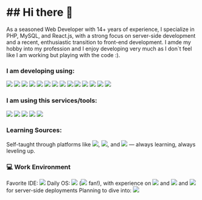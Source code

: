 <h1>## Hi there 👋</h1>

As a seasoned Web Developer with 14+ years of experience, I specialize in PHP, MySQL, and React.js, with a strong focus on server-side development and a recent, enthusiastic transition to front-end development. I amde my hobby into my profession and I enjoy developing very much as I don`t feel like I am working but playing with the code :).

<h3>I am developing using:</h3>
<div style="display:gred">
  <img src="https://img.shields.io/badge/React-20232A?style=for-the-badge&logo=react&logoColor=61DAFB" />
  <img src="https://img.shields.io/badge/PHP-777BB4?style=for-the-badge&logo=php&logoColor=white" />
  <img src="https://img.shields.io/badge/MySQL-005C84?style=for-the-badge&logo=mysql&logoColor=white" />
  <img src="https://img.shields.io/badge/CSS3-1572B6?style=for-the-badge&logo=css3&logoColor=white" />
  <img src="https://img.shields.io/badge/HTML5-E34F26?style=for-the-badge&logo=html5&logoColor=white" />
  <img src="https://img.shields.io/badge/Drupal-0678BE?style=for-the-badge&logo=drupal&logoColor=white" />
  <img src="https://img.shields.io/badge/JavaScript-323330?style=for-the-badge&logo=javascript&logoColor=F7DF1E" />
  <img src="https://img.shields.io/badge/Bootstrap-563D7C?style=for-the-badge&logo=bootstrap&logoColor=white" />
  <img src="https://img.shields.io/badge/MongoDB-4EA94B?style=for-the-badge&logo=mongodb&logoColor=white" />
  <img src="https://img.shields.io/badge/Sass-CC6699?style=for-the-badge&logo=sass&logoColor=white" />
  <img src="https://img.shields.io/badge/Node%20js-339933?style=for-the-badge&logo=nodedotjs&logoColor=white" />
  <img src="https://img.shields.io/badge/Vue%20js-35495E?style=for-the-badge&logo=vuedotjs&logoColor=4FC08D" />
  <img src="https://img.shields.io/badge/next%20js-000000?style=for-the-badge&logo=nextdotjs&logoColor=white" />
  <img src="https://img.shields.io/badge/Express%20js-000000?style=for-the-badge&logo=express&logoColor=white" />
</div>

<h3>I am using this services/tools:</h3>
<div style="display:gred">
  <img src="https://img.shields.io/badge/Apache-D22128?style=for-the-badge&logo=Apache&logoColor=white" />
  <img src="https://img.shields.io/badge/GIT-E44C30?style=for-the-badge&logo=git&logoColor=white" />
  <img src="https://img.shields.io/badge/Heroku-430098?style=for-the-badge&logo=heroku&logoColor=white" />
  <img src="https://img.shields.io/badge/Postman-FF6C37?style=for-the-badge&logo=Postman&logoColor=white" />
  <img src="https://img.shields.io/badge/ChatGPT-74aa9c?style=for-the-badge&logo=openai&logoColor=white" />
</div>

<h3>Learning Sources:</h3>
Self-taught through platforms like <img src="https://img.shields.io/badge/W3Schools-04AA6D?style=for-the-badge&logo=W3Schools&logoColor=white" />, <img src="https://img.shields.io/badge/Coursera-0056D2?style=for-the-badge&logo=Coursera&logoColor=white" />, and <img src="https://img.shields.io/badge/Udemy-EC5252?style=for-the-badge&logo=Udemy&logoColor=white" /> — always learning, always leveling up.

<h3>💻 Work Environment</h3>
    Favorite IDE: <img src="http://img.shields.io/badge/-PHPStorm-181717?style=for-the-badge&logo=phpstorm&logoColor=white" />
    Daily OS: <img src="https://img.shields.io/badge/Ubuntu-E95420?style=for-the-badge&logo=ubuntu&logoColor=white" /> (<img src="https://img.shields.io/badge/Linux-FCC624?style=for-the-badge&logo=linux&logoColor=black" /> fan!), with experience on <img src="https://img.shields.io/badge/Ubuntu-E95420?style=for-the-badge&logo=ubuntu&logoColor=white" /> and <img src="https://img.shields.io/badge/Cent%20OS-262577?style=for-the-badge&logo=CentOS&logoColor=white" /> and <img src="https://img.shields.io/badge/Debian-A81D33?style=for-the-badge&logo=debian&logoColor=white" /> for server-side deployments
    Planning to dive into: <img src="https://img.shields.io/badge/React_Native-20232A?style=for-the-badge&logo=react&logoColor=61DAFB" />
    
<!--
**kerroy/kerroy** is a ✨ _special_ ✨ repository because its `README.md` (this file) appears on your GitHub profile.

Here are some ideas to get you started:

- 🔭 I’m currently working on ...
- 🌱 I’m currently learning ...
- 👯 I’m looking to collaborate on ...
- 🤔 I’m looking for help with ...
- 💬 Ask me about ...
- 📫 How to reach me: ...
- 😄 Pronouns: ...
- ⚡ Fun fact: ...
-->
